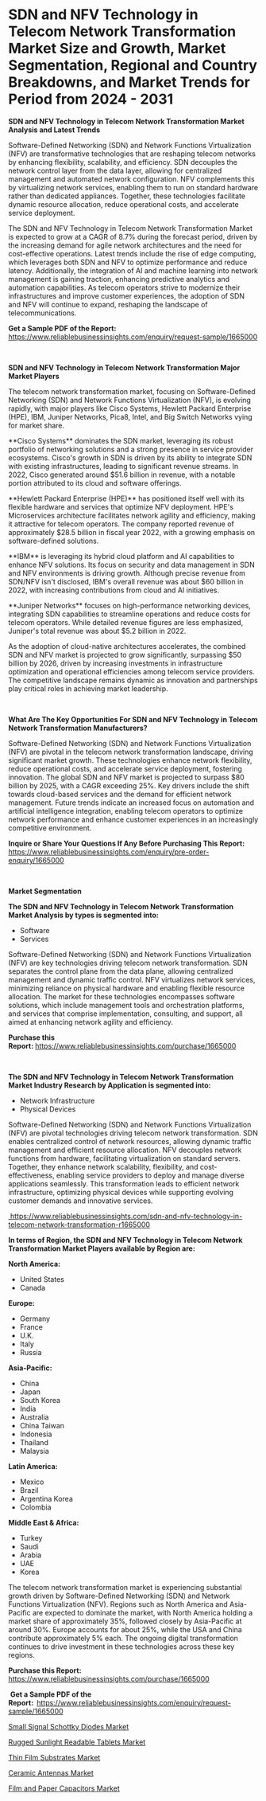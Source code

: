 <p><h1>SDN and NFV Technology in Telecom Network Transformation Market Size and Growth, Market Segmentation, Regional and Country Breakdowns, and Market Trends for Period from 2024 -  2031</h1></p><p><strong>SDN and NFV Technology in Telecom Network Transformation Market Analysis and Latest Trends</strong></p>
<p><p>Software-Defined Networking (SDN) and Network Functions Virtualization (NFV) are transformative technologies that are reshaping telecom networks by enhancing flexibility, scalability, and efficiency. SDN decouples the network control layer from the data layer, allowing for centralized management and automated network configuration. NFV complements this by virtualizing network services, enabling them to run on standard hardware rather than dedicated appliances. Together, these technologies facilitate dynamic resource allocation, reduce operational costs, and accelerate service deployment.</p><p>The SDN and NFV Technology in Telecom Network Transformation Market is expected to grow at a CAGR of 8.7% during the forecast period, driven by the increasing demand for agile network architectures and the need for cost-effective operations. Latest trends include the rise of edge computing, which leverages both SDN and NFV to optimize performance and reduce latency. Additionally, the integration of AI and machine learning into network management is gaining traction, enhancing predictive analytics and automation capabilities. As telecom operators strive to modernize their infrastructures and improve customer experiences, the adoption of SDN and NFV will continue to expand, reshaping the landscape of telecommunications.</p></p>
<p><strong>Get a Sample PDF of the Report:&nbsp;</strong> <a href="https://www.reliablebusinessinsights.com/enquiry/request-sample/1665000?utm_campaign=97&utm_medium=2&utm_source=Github&utm_content=ia&utm_term=29092024&utm_id=sdn-and-nfv-technology-in-telecom-network-transformation">https://www.reliablebusinessinsights.com/enquiry/request-sample/1665000</a></p>
<p>&nbsp;</p>
<p><strong>SDN and NFV Technology in Telecom Network Transformation Major Market Players</strong></p>
<p><p>The telecom network transformation market, focusing on Software-Defined Networking (SDN) and Network Functions Virtualization (NFV), is evolving rapidly, with major players like Cisco Systems, Hewlett Packard Enterprise (HPE), IBM, Juniper Networks, Pica8, Intel, and Big Switch Networks vying for market share.</p><p>**Cisco Systems** dominates the SDN market, leveraging its robust portfolio of networking solutions and a strong presence in service provider ecosystems. Cisco's growth in SDN is driven by its ability to integrate SDN with existing infrastructures, leading to significant revenue streams. In 2022, Cisco generated around $51.6 billion in revenue, with a notable portion attributed to its cloud and software offerings.</p><p>**Hewlett Packard Enterprise (HPE)** has positioned itself well with its flexible hardware and services that optimize NFV deployment. HPE's Microservices architecture facilitates network agility and efficiency, making it attractive for telecom operators. The company reported revenue of approximately $28.5 billion in fiscal year 2022, with a growing emphasis on software-defined solutions.</p><p>**IBM** is leveraging its hybrid cloud platform and AI capabilities to enhance NFV solutions. Its focus on security and data management in SDN and NFV environments is driving growth. Although precise revenue from SDN/NFV isn't disclosed, IBM's overall revenue was about $60 billion in 2022, with increasing contributions from cloud and AI initiatives.</p><p>**Juniper Networks** focuses on high-performance networking devices, integrating SDN capabilities to streamline operations and reduce costs for telecom operators. While detailed revenue figures are less emphasized, Juniper's total revenue was about $5.2 billion in 2022.</p><p>As the adoption of cloud-native architectures accelerates, the combined SDN and NFV market is projected to grow significantly, surpassing $50 billion by 2026, driven by increasing investments in infrastructure optimization and operational efficiencies among telecom service providers. The competitive landscape remains dynamic as innovation and partnerships play critical roles in achieving market leadership.</p></p>
<p>&nbsp;</p>
<p><strong>What Are The Key Opportunities For SDN and NFV Technology in Telecom Network Transformation Manufacturers?</strong></p>
<p><p>Software-Defined Networking (SDN) and Network Functions Virtualization (NFV) are pivotal in the telecom network transformation landscape, driving significant market growth. These technologies enhance network flexibility, reduce operational costs, and accelerate service deployment, fostering innovation. The global SDN and NFV market is projected to surpass $80 billion by 2025, with a CAGR exceeding 25%. Key drivers include the shift towards cloud-based services and the demand for efficient network management. Future trends indicate an increased focus on automation and artificial intelligence integration, enabling telecom operators to optimize network performance and enhance customer experiences in an increasingly competitive environment.</p></p>
<p><strong>Inquire or Share Your Questions If Any Before Purchasing This Report:</strong> <a href="https://www.reliablebusinessinsights.com/enquiry/pre-order-enquiry/1665000?utm_campaign=97&utm_medium=2&utm_source=Github&utm_content=ia&utm_term=29092024&utm_id=sdn-and-nfv-technology-in-telecom-network-transformation">https://www.reliablebusinessinsights.com/enquiry/pre-order-enquiry/1665000</a></p>
<p>&nbsp;</p>
<p><strong>Market Segmentation</strong></p>
<p><strong>The SDN and NFV Technology in Telecom Network Transformation Market Analysis by types is segmented into:</strong></p>
<p><ul><li>Software</li><li>Services</li></ul></p>
<p><p>Software-Defined Networking (SDN) and Network Functions Virtualization (NFV) are key technologies driving telecom network transformation. SDN separates the control plane from the data plane, allowing centralized management and dynamic traffic control. NFV virtualizes network services, minimizing reliance on physical hardware and enabling flexible resource allocation. The market for these technologies encompasses software solutions, which include management tools and orchestration platforms, and services that comprise implementation, consulting, and support, all aimed at enhancing network agility and efficiency.</p></p>
<p><strong>Purchase this Report:&nbsp;</strong><a href="https://www.reliablebusinessinsights.com/purchase/1665000?utm_campaign=97&utm_medium=2&utm_source=Github&utm_content=ia&utm_term=29092024&utm_id=sdn-and-nfv-technology-in-telecom-network-transformation">https://www.reliablebusinessinsights.com/purchase/1665000</a></p>
<p>&nbsp;</p>
<p><strong>The SDN and NFV Technology in Telecom Network Transformation Market Industry Research by Application is segmented into:</strong></p>
<p><ul><li>Network Infrastructure</li><li>Physical Devices</li></ul></p>
<p><p>Software-Defined Networking (SDN) and Network Functions Virtualization (NFV) are pivotal technologies driving telecom network transformation. SDN enables centralized control of network resources, allowing dynamic traffic management and efficient resource allocation. NFV decouples network functions from hardware, facilitating virtualization on standard servers. Together, they enhance network scalability, flexibility, and cost-effectiveness, enabling service providers to deploy and manage diverse applications seamlessly. This transformation leads to efficient network infrastructure, optimizing physical devices while supporting evolving customer demands and innovative services.</p></p>
<p><a href="https://www.reliablebusinessinsights.com/sdn-and-nfv-technology-in-telecom-network-transformation-r1665000?utm_campaign=97&utm_medium=2&utm_source=Github&utm_content=ia&utm_term=29092024&utm_id=sdn-and-nfv-technology-in-telecom-network-transformation">&nbsp;https://www.reliablebusinessinsights.com/sdn-and-nfv-technology-in-telecom-network-transformation-r1665000</a></p>
<p><strong>In terms of Region, the SDN and NFV Technology in Telecom Network Transformation Market Players available by Region are:</strong></p>
<p>
    <p> <strong> North America: </strong>
        <ul>
            <li>United States</li>
            <li>Canada</li>
        </ul>
        </p> 
    <p> <strong> Europe: </strong>
        <ul>
            <li>Germany</li>
            <li>France</li>
            <li>U.K.</li>
            <li>Italy</li>
            <li>Russia</li>
        </ul>
        </p> 
    <p> <strong> Asia-Pacific: </strong>
        <ul>
            <li>China</li>
            <li>Japan</li>
            <li>South Korea</li>
            <li>India</li>
            <li>Australia</li>
            <li>China Taiwan</li>
            <li>Indonesia</li>
            <li>Thailand</li>
            <li>Malaysia</li>
        </ul>
        </p> 
    <p> <strong> Latin America: </strong>
        <ul>
            <li>Mexico</li>
            <li>Brazil</li>
            <li>Argentina Korea</li>
            <li>Colombia</li>
        </ul>
        </p> 
    <p> <strong> Middle East & Africa: </strong>
        <ul>
            <li>Turkey</li>
            <li>Saudi</li>
            <li>Arabia</li>
            <li>UAE</li>
            <li>Korea</li>
        </ul>
    </p>
    </p>
<p><p>The telecom network transformation market is experiencing substantial growth driven by Software-Defined Networking (SDN) and Network Functions Virtualization (NFV). Regions such as North America and Asia-Pacific are expected to dominate the market, with North America holding a market share of approximately 35%, followed closely by Asia-Pacific at around 30%. Europe accounts for about 25%, while the USA and China contribute approximately 5% each. The ongoing digital transformation continues to drive investment in these technologies across these key regions.</p></p>
<p><strong>Purchase this Report: </strong><a href="https://www.reliablebusinessinsights.com/purchase/1665000?utm_campaign=97&utm_medium=2&utm_source=Github&utm_content=ia&utm_term=29092024&utm_id=sdn-and-nfv-technology-in-telecom-network-transformation">https://www.reliablebusinessinsights.com/purchase/1665000</a></p>
<p>&nbsp;<strong>Get a Sample PDF of the Report:&nbsp;&nbsp;</strong><a href="https://www.reliablebusinessinsights.com/enquiry/request-sample/1665000?utm_campaign=97&utm_medium=2&utm_source=Github&utm_content=ia&utm_term=29092024&utm_id=sdn-and-nfv-technology-in-telecom-network-transformation">https://www.reliablebusinessinsights.com/enquiry/request-sample/1665000</a></p>
<p><strong></strong></p>
<p><p><a href="https://www.linkedin.com/pulse/small-signal-schottky-diodes-market-strategic-insights-product-jbglf?utm_campaign=97&utm_medium=2&utm_source=Github&utm_content=ia&utm_term=29092024&utm_id=sdn-and-nfv-technology-in-telecom-network-transformation">Small Signal Schottky Diodes Market</a></p><p><a href="https://github.com/michaelhall412/Market-Research-Report-List-1/blob/main/rugged-sunlight-readable-tablets-market.md?utm_campaign=97&utm_medium=2&utm_source=Github&utm_content=ia&utm_term=29092024&utm_id=sdn-and-nfv-technology-in-telecom-network-transformation">Rugged Sunlight Readable Tablets Market</a></p><p><a href="https://issuu.com/reportprime-2/docs/thin-film-substrates-market-size-2030.pptx?utm_campaign=97&utm_medium=2&utm_source=Github&utm_content=ia&utm_term=29092024&utm_id=sdn-and-nfv-technology-in-telecom-network-transformation">Thin Film Substrates Market</a></p><p><a href="https://issuu.com/reportprime-2/docs/ceramic-antennas-market-size-2030.pptx?utm_campaign=97&utm_medium=2&utm_source=Github&utm_content=ia&utm_term=29092024&utm_id=sdn-and-nfv-technology-in-telecom-network-transformation">Ceramic Antennas Market</a></p><p><a href="https://www.linkedin.com/pulse/what-driving-global-film-paper-capacitors-market-dive-trends-n6qqf?utm_campaign=97&utm_medium=2&utm_source=Github&utm_content=ia&utm_term=29092024&utm_id=sdn-and-nfv-technology-in-telecom-network-transformation">Film and Paper Capacitors Market</a></p></p>